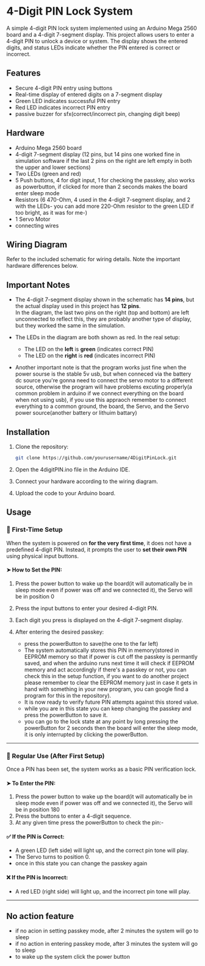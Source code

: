 # 4-Digit PIN Lock System

A simple 4-digit PIN lock system implemented using an Arduino Mega 2560 board and a 4-digit 7-segment display. This project allows users to enter a 4-digit PIN to unlock a device or system. The display shows the entered digits, and status LEDs indicate whether the PIN entered is correct or incorrect.

## Features

- Secure 4-digit PIN entry using buttons
- Real-time display of entered digits on a 7-segment display
- Green LED indicates successful PIN entry
- Red LED indicates incorrect PIN entry
- passive buzzer for sfx(correct/incorrect pin, changing digit beep)

## Hardware

- Arduino Mega 2560 board
- 4-digit 7-segment display (12 pins, but 14 pins one worked fine in simulation software if the last 2 pins on the right are left empty in both the upper and lower sections)
- Two LEDs (green and red)
- 5 Push buttons, 4 for digit input, 1 for checking the passkey, also works as powerbutton, if clicked for more than 2 seconds makes the board enter sleep mode
- Resistors (6 470-Ohm, 4 used in the 4-digit 7-segment display, and 2 with the LEDs- you can add more 220-Ohm resistor to the green LED if too bright, as it was for me-)
- 1 Servo Motor
- connecting wires

## Wiring Diagram

Refer to the included schematic for wiring details. Note the important hardware differences below.

## Important Notes

- The 4-digit 7-segment display shown in the schematic has **14 pins**, but the actual display used in this project has **12 pins**.  
  In the diagram, the last two pins on the right (top and bottom) are left unconnected to reflect this, they are probably another type of display, but they worked the same in the simulation.

- The LEDs in the diagram are both shown as red. In the real setup:  
  - The LED on the **left** is **green** (indicates correct PIN)  
  - The LED on the **right** is **red** (indicates incorrect PIN)

- Another important note is that the program works just fine when the power sourse is the stable 5v usb, but when conneced via the battery dc source you're gonna need to connect the servo motor to a different
  source, otherwise the program will have problems excuting properly(a common problem in arduino if we connect everything on the board when not using usb), if you use this appraoch remember to connect everything
  to a common ground, the board, the Servo, and the Servo power source(another battery or lithuim battary)
  
## Installation

1. Clone the repository:  
   ```bash
   git clone https://github.com/yourusername/4DigitPinLock.git
2. Open the 4digitPIN.ino file in the Arduino IDE.

3. Connect your hardware according to the wiring diagram.

4. Upload the code to your Arduino board.

## Usage

### 🔧 First-Time Setup

When the system is powered on **for the very first time**, it does not have a predefined 4-digit PIN. Instead, it prompts the user to **set their own PIN** using physical input buttons.

#### ➤ How to Set the PIN:
1. Press the power button to wake up the board(it will automatically be in sleep mode even if power was off and we connected it), the Servo will be in position 0
1. Press the input buttons to enter your desired 4-digit PIN.
2. Each digit you press is displayed on the 4-digit 7-segment display.
3. After entering the desired passkey:
   
   - press the powerButton to save(the one to the far left)
   - The system automatically stores this PIN in memory(stored in EEPROM memory so that if power is cut off the passkey is permantly saved, and when the arduino runs next time it will check if EEPROM memory
     and act accordingly if there's a passkey or not, you can check this in the setup function, if you want to do another project please remember to clear the EEPROM memory just in case it gets in hand with
     something in your new program, you can google find a program for this in the repository).
   - It is now ready to verify future PIN attempts against this stored value.
   - while you are in this state you can keep changing the passkey and press the powerButton to save it.
   - you can go to the lock state at any point by long pressing the powerButton for 2 seconds then the board will enter the sleep mode, it is only interrupted by clicking the powerButton.


---

### 🔁 Regular Use (After First Setup)

Once a PIN has been set, the system works as a basic PIN verification lock.

#### ➤ To Enter the PIN:
1. Press the power button to wake up the board(it will automatically be in sleep mode even if power was off and we connected it), the Servo will be in position 180
2. Press the buttons to enter a 4-digit sequence.
3. At any given time press the powerButton to check the pin:-

#### ✅ If the PIN is Correct:
- A green LED (left side) will light up, and the correct pin tone will play.
- The Servo turns to position 0.
- once in this state you can change the passkey again

#### ❌ If the PIN is Incorrect:
- A red LED (right side) will light up, and the incorrect pin tone will play.

---

## No action feature
- if no acion in setting passkey mode, after 2 minutes the system will go to sleep
- if no action in entering passkey mode, after 3 minutes the system will go to sleep
- to wake up the system click the power button





